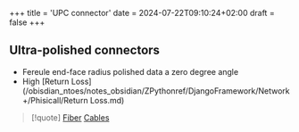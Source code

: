 +++
title = 'UPC connector'
date = 2024-07-22T09:10:24+02:00
draft = false
+++

## Ultra-polished connectors
- Fereule end-face radius polished data a zero degree angle 
- High [Return Loss](/obisdian_ntoes/notes_obsidian/ZPythonref/DjangoFramework/Network+/Phisicall/Return Loss.md)


>[!quote] [Fiber](/obisdian_ntoes/notes_obsidian/ZPythonref/DjangoFramework/Network+/Phisicall/Fiber.md) [Cables](/obisdian_ntoes/notes_obsidian/ZPythonref/DjangoFramework/Network+/Phisicall/Cables.md)